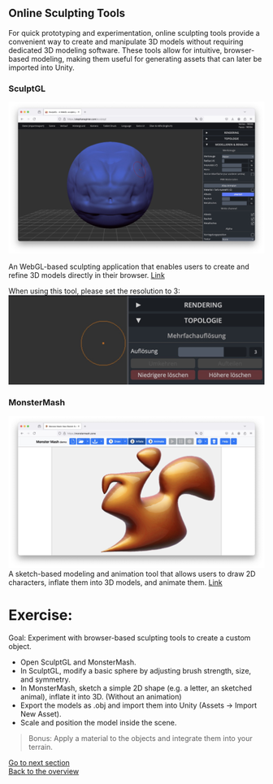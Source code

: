 ##  Online Sculpting Tools

For quick prototyping and experimentation, online sculpting tools provide a convenient way to create and manipulate 3D models without requiring dedicated 3D modeling software. These tools allow for intuitive, browser-based modeling, making them useful for generating assets that can later be imported into Unity.

### SculptGL 
![](images/sculptgl.jpeg)

An  WebGL-based sculpting application that enables users to create and refine 3D models directly in their browser.
[Link](https://stephaneginier.com/sculptgl/)

When using this tool, please set the resolution to 3: 
![](images/sculptgl2.jpeg)

### MonsterMash
![](images/monstermesh.jpeg)
A sketch-based modeling and animation tool that allows users to draw 2D characters, inflate them into 3D models, and animate them.
[Link](https://monstermash.zone/)

# Exercise: 
Goal: Experiment with browser-based sculpting tools to create a custom object.

- Open SculptGL and MonsterMash.
- In SculptGL, modify a basic sphere by adjusting brush strength, size, and symmetry.
- In MonsterMash, sketch a simple 2D shape (e.g. a letter, an sketched animal), inflate it into 3D. (Without an animation)
- Export the models as .obj and import them into Unity (Assets → Import New Asset).
- Scale and position the model inside the scene.

> Bonus: Apply a material to the objects and integrate them into your terrain.

[Go to next section](2_AITools.md)\
[Back to the overview](readme.md)